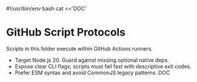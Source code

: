 #!/usr/bin/env bash
cat <<'DOC'
# GitHub Script Protocols

Scripts in this folder execute within GitHub Actions runners.

- Target Node.js 20. Guard against missing optional native deps.
- Expose clear CLI flags; scripts must fail fast with descriptive exit codes.
- Prefer ESM syntax and avoid CommonJS legacy patterns.
DOC

